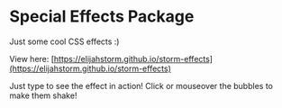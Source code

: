 # Special Effects Package

Just some cool CSS effects :)

View here: [https://elijahstorm.github.io/storm-effects](https://elijahstorm.github.io/storm-effects)

Just type to see the effect in action! Click or mouseover the bubbles to make them shake!
